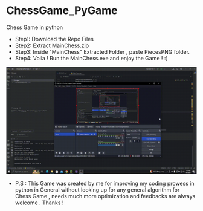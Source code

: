 # ChessGame_PyGame
Chess Game in python

- Step1: Download the Repo Files
- Step2: Extract MainChess.zip
- Step3: Inside "MainChess" Extracted Folder , paste PiecesPNG folder.
- Step4: Voila ! Run the MainChess.exe and enjoy the Game ! :)  


![](https://github.com/praveenRI007/ChessGame_PyGame/blob/main/ChessGameplay.gif)

- P.S : This Game was created by me for improving my coding prowess in python in General without looking up for any general algorithm for Chess Game , needs much more optimization and feedbacks are always welcome . Thanks !
